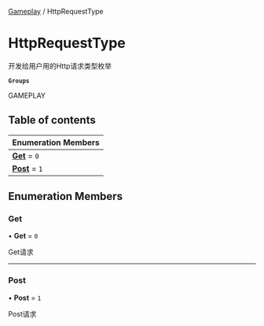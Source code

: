 [Gameplay](../groups/Gameplay.Gameplay.md) / HttpRequestType

# HttpRequestType <Badge type="tip" text="Enumeration" /> <Score text="HttpRequestType" />

开发给用户用的Http请求类型枚举

**`Groups`**

GAMEPLAY

## Table of contents

| Enumeration Members |
| :-----|
| **[Get](Network.HttpRequestType.md#get)** = ``0`` <br> |
| **[Post](Network.HttpRequestType.md#post)** = ``1`` <br> |

## Enumeration Members

### Get <Score text="Get" /> 

• **Get** = ``0``

Get请求

___

### Post <Score text="Post" /> 

• **Post** = ``1``

Post请求
